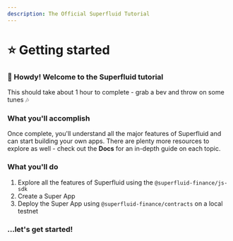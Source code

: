 ```yaml
---
description: The Official Superfluid Tutorial
---
```


# ⭐ Getting started

### 👋 Howdy! Welcome to the Superfluid tutorial

This should take about 1 hour to complete - grab a bev and throw on some tunes 🎶 

### What you'll accomplish

Once complete, you'll understand all the major features of Superfluid and can start building your own apps. There are plenty more resources to explore as well - check out the **Docs** for an in-depth guide on each topic.

### What you'll do

1. Explore all the features of Superfluid using the `@superfluid-finance/js-sdk` 
2. Create a Super App
3. Deploy the Super App using `@superfluid-finance/contracts` on a local testnet

### ...let's get started!

